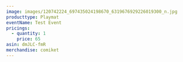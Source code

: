```yaml
---
image: images/120742224_697435024198670_6319676929226019300_n.jpg
producttype: Playmat
eventName: Test Event
pricings:
  - quantity: 1
    price: 65
asin: dmJLC-fmR
merchandise: comiket
---
```

